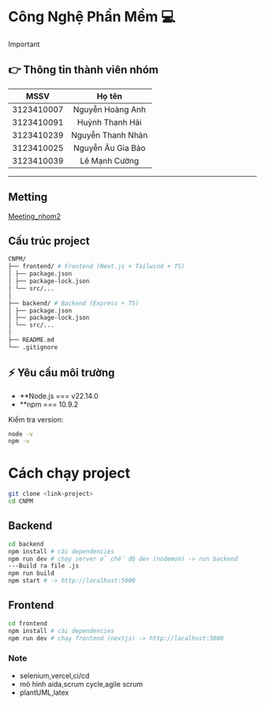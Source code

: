 # Công Nghệ Phần Mềm :computer:

> [!IMPORTANT]
>
> ## :point_right: Thông tin thành viên nhóm
>
> |    MSSV    |      Họ tên       |
> | :--------: | :---------------: |
> | 3123410007 | Nguyễn Hoàng Anh  |
> | 3123410091 |  Huỳnh Thanh Hải  |
> | 3123410239 | Nguyễn Thanh Nhàn |
> | 3123410025 | Nguyễn Âu Gia Bảo |
> | 3123410039 |   Lê Mạnh Cường   |

---

## Metting

[Meeting_nhom2](https://docs.google.com/document/d/1lQykKHJ-ZNztgOThJkBnfzYeF6E_ISaT/edit)

## Cấu trúc project

```bash
CNPM/
├── frontend/ # Frontend (Next.js + Tailwind + TS)
│ ├── package.json
│ ├── package-lock.json
│ └── src/...
│
├── backend/ # Backend (Express + TS)
│ ├── package.json
│ ├── package-lock.json
│ └── src/...
│
├── README.md
└── .gitignore
```

## ⚡ Yêu cầu môi trường

- \*\*Node.js === v22.14.0
- \*\*npm === 10.9.2

Kiểm tra version:

```bash
node -v
npm -v
```

# Cách chạy project

```bash
git clone <link-project>
cd CNPM
```

## Backend

```bash
cd backend
npm install # cài dependencies
npm run dev # chạy server ở chế độ dev (nodemon) -> run backend
---Build ra file .js
npm run build
npm start # -> http://localhost:5000
```

## Frontend

```bash
cd frontend
npm install # cài dependencies
npm run dev # chạy frontend (nextjs) -> http://localhost:3000
```

### Note

- selenium,vercel,ci/cd
- mô hình aida,scrum cycle,agile scrum
- plantUML,latex
